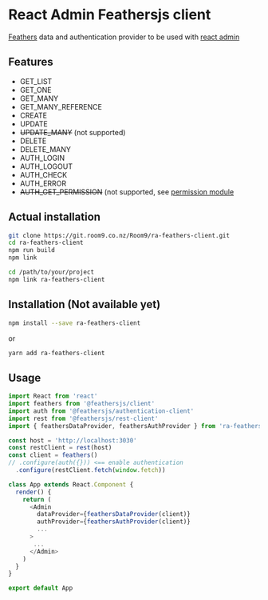 # React Admin Feathersjs client

[Feathers](https://feathersjs.com/) data and authentication provider to be used with [react admin](https://github.com/marmelab/react-admin)

## Features

- GET_LIST
- GET_ONE
- GET_MANY
- GET_MANY_REFERENCE
- CREATE
- UPDATE
- ~~UPDATE_MANY~~ (not supported)
- DELETE
- DELETE_MANY
- AUTH_LOGIN
- AUTH_LOGOUT
- AUTH_CHECK
- AUTH_ERROR
- ~~AUTH_GET_PERMISSION~~ (not supported, see [permission module](https://github.com/marmelab/aor-permissions)

## Actual installation
```bash
git clone https://git.room9.co.nz/Room9/ra-feathers-client.git
cd ra-feathers-client
npm run build
npm link

cd /path/to/your/project
npm link ra-feathers-client
```

## Installation (Not available yet)
```bash
npm install --save ra-feathers-client
```
or
```bash
yarn add ra-feathers-client
```

## Usage
```javascript
import React from 'react'
import feathers from '@feathersjs/client'
import auth from '@feathersjs/authentication-client'
import rest from '@feathersjs/rest-client'
import { feathersDataProvider, feathersAuthProvider } from 'ra-feathers-client'

const host = 'http://localhost:3030'
const restClient = rest(host)
const client = feathers()
// .configure(auth({})) <== enable authentication
  .configure(restClient.fetch(window.fetch))

class App extends React.Component {
  render() {
    return (
      <Admin 
        dataProvider={feathersDataProvider(client)}
        authProvider={feathersAuthProvider(client)}
        ...
      >
       ...
      </Admin>
    )
  }
}

export default App
  
```
